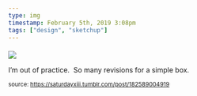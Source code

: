 ```yaml
---
type: img
timestamp: February 5th, 2019 3:08pm
tags: ["design", "sketchup"]
---
```

####
<img src="https://saturdayxiii.github.io/media/182589004919.png"/>
                                                                                          
I’m out of practice.  So many revisions for a simple box.
 
                                    
                
                
                
                
                                
<small>source: https://saturdayxiii.tumblr.com/post/182589004919</small>